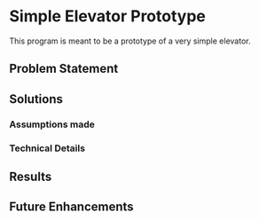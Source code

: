 # Simple Elevator Prototype

This program is meant to be a prototype of a very simple elevator. 

## Problem Statement 

## Solutions 

### Assumptions made 

### Technical Details 

## Results

## Future Enhancements